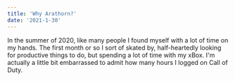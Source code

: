 ```yaml
---
title: 'Why Arathorn?'
date: '2021-1-30'
---
```


In the summer of 2020, like many people I found myself with a lot of time on my hands. The first month or so I sort of skated by, half-heartedly looking for productive things to do, but spending a lot of time with my xBox. I'm actually a little bit embarrassed to admit how many hours I logged on Call of Duty.

